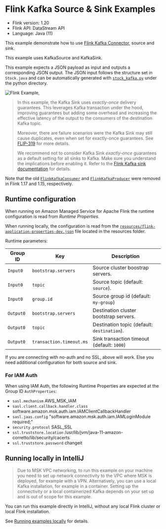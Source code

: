 # Flink Kafka Source & Sink Examples

* Flink version: 1.20
* Flink API: DataStream API
* Language: Java (11)


This example demonstrate how to use
[Flink Kafka Connector](https://nightlies.apache.org/flink/flink-docs-release-1.18/docs/connectors/datastream/kafka/),
source and sink.

This example uses KafkaSource and KafkaSink.

This example expects a JSON payload as input and outputs a corresponding JSON output. 
The JSON input follows the structure set in `Stock.java` and can be automatically generated with
[`stock_kafka.py`](../../python/data-generator/stock_kafka.py) under the python directory.

![Flink Example](images/flink-example.png),

> In this example, the Kafka Sink uses *exactly-once* delivery guarantees. This leverages Kafka transaction under the hood, improving guarantees but 
> adding some overhead and increasing the effective latency of the output to the consumers of the destination Kafka topic. 
> 
> Moreover, there are failure scenarios were the Kafka Sink may still cause duplicates, even when set for exactly-once guarantees.
> See [FLIP-319](https://cwiki.apache.org/confluence/pages/viewpage.action?pageId=255071710) for more details.
>
> We recommend not to consider Kafka Sink *exactly-once* guarantees as a default setting for all sinks to Kafka. 
> Make sure you understand the implications before enabling it. Refer to the [Flink Kafka sink documentation](https://nightlies.apache.org/flink/flink-docs-release-1.19/docs/connectors/datastream/kafka/#fault-tolerance) for details.

Note that the old 
[`FlinkKafkaConsumer`](https://nightlies.apache.org/flink/flink-docs-release-1.18/docs/connectors/datastream/kafka/#kafka-sourcefunction)
and [`FlinkKafkaProducer`](https://nightlies.apache.org/flink/flink-docs-release-1.18/docs/connectors/datastream/kafka/#kafka-producer)
were removed in Flink 1.17 and 1.15, respectively.

## Runtime configuration

When running on Amazon Managed Service for Apache Flink the runtime configuration is read from *Runtime Properties*.

When running locally, the configuration is read from the [`resources/flink-application-properties-dev.json`](resources/flink-application-properties-dev.json) file located in the resources folder.

Runtime parameters:

| Group ID  | Key                 | Description                       | 
|-----------|---------------------|-----------------------------------|
| `Input0`  | `bootstrap.servers` | Source cluster boostrap servers.  |
| `Input0`  | `topic`             | Source topic (default: `source`). |
| `Input0`  | `group.id`          | Source group id (default: `my-group`) |
| `Output0` | `bootstrap.servers` | Destination cluster bootstrap servers. |
| `Output0` | `topic`             | Destination topic (default: `destination`). |
| `Output0` | `transaction.timeout.ms` | Sink transaction timeout (default: `1000`) |

If you are connecting with no-auth and no SSL, above will work. Else you need additional configuration for both source and sink.

### For IAM Auth

When using IAM Auth, the following Runtime Properties are expected at the Group ID `AuthProperties`:
* `sasl.mechanism` AWS_MSK_IAM
* `sasl.client.callback.handler.class` software.amazon.msk.auth.iam.IAMClientCallbackHandler
* `sasl.jaas.config` "software.amazon.msk.auth.iam.IAMLoginModule required;"
* `security.protocol` SASL_SSL
* `ssl.truststore.location` /usr/lib/jvm/java-11-amazon-corretto/lib/security/cacerts
* `ssl.truststore.password` changeit


## Running locally in IntelliJ

> Due to MSK VPC networking, to run this example on your machine you need to set up network connectivity to the VPC where MSK is deployed, for example with a VPN.
> Alternatively, you can use a local Kafka installation, for example in a container.
> Setting up the connectivity or a local containerized Kafka depends on your set up and is out of scope for this example.

You can run this example directly in IntelliJ, without any local Flink cluster or local Flink installation.

See [Running examples locally](../running-examples-locally.md) for details.
